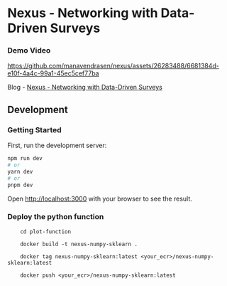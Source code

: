 # Nexus - Networking with Data-Driven Surveys

### Demo Video
https://github.com/manavendrasen/nexus/assets/26283488/6681384d-e10f-4a4c-99a1-45ec5cef77ba

Blog - [Nexus - Networking with Data-Driven Surveys](https://blog.manavendrasen.com/nexus-networking-with-data-driven-serveys)

## Development
### Getting Started

First, run the development server:

```bash
npm run dev
# or
yarn dev
# or
pnpm dev
```

Open [http://localhost:3000](http://localhost:3000) with your browser to see the result.

### Deploy the python function
```
	cd plot-function
	
	docker build -t nexus-numpy-sklearn .
	
	docker tag nexus-numpy-sklearn:latest <your_ecr>/nexus-numpy-sklearn:latest
	
	docker push <your_ecr>/nexus-numpy-sklearn:latest
```
